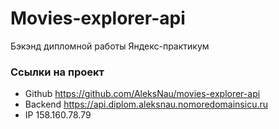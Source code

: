 # Movies-explorer-api
Бэкэнд дипломной работы Яндекс-практикум
### Ссылки на проект
- Github https://github.com/AleksNau/movies-explorer-api
- Backend https://api.diplom.aleksnau.nomoredomainsicu.ru
- IP 158.160.78.79
